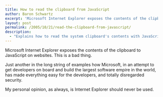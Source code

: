 ```yaml
---
title: How to read the clipboard from JavaScript
author: Baron Schwartz
excerpt: 'Microsoft Internet Explorer exposes the contents of the clipboard to JavaScript on websites.  This is a bad thing.  How often have you copied and pasted a password?'
layout: post
permalink: /2005/10/21/read-the-clipboard-from-javascript/
description:
  - "Explains how to read the system clipboard's contents with JavaScript in Internet Explorer."
---
```

Microsoft Internet Explorer exposes the contents of the clipboard to JavaScript on websites. This is a bad thing.

Just another in the long string of examples how Microsoft, in an attempt to get developers on board and build the largest software empire in the world, has made everything easy for the developers, and totally disregarded security.

My personal opinion, as always, is Internet Explorer should never be used.

